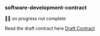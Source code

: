 ### software-development-contract
👨‍🔧 on progress not complete

Read the draft contract here [Draft Contract](https://github.com/AppsLab-KE/software-development-contract/blob/master/Software%20Development%20Contract.md)
